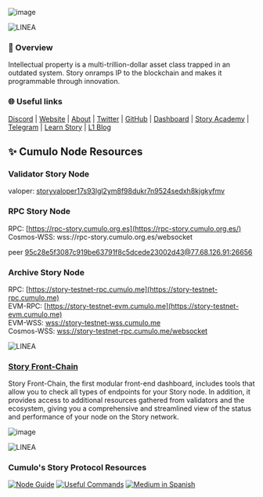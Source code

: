 ![image](https://github.com/user-attachments/assets/4d6332b2-0852-41f0-8ed3-57c41385a411)


![LINEA](https://github.com/user-attachments/assets/6cbf6840-7d91-482b-9f97-bdbaf8187e9f)


### 📌 Overview
Intellectual property is a multi-trillion-dollar asset class trapped in an outdated system. Story onramps IP to the blockchain and makes it programmable through innovation.

### 🌐 Useful links  
[Discord](https://discord.gg/storyprotocol) | [Website](https://www.storyprotocol.xyz) | [About](https://docs.story.foundation/docs/what-is-story) | [Twitter](https://twitter.com/StoryProtocol) | [GitHub](https://github.com/storyprotocol) | [Dashboard](https://explorer.storyprotocol.xyz/) | [Story Academy](https://www.storyprotocol.xyz/academy) | [Telegram](https://t.me/+gInJTVTz2mcwZWZh) | [Learn Story](https://www.storyhousekbw.xyz/) | [L1 Blog](https://www.storyprotocol.xyz/media/story-tokenizing-creativity-on-the-worlds-ip-blockchain)   

## ✨ Cumulo Node Resources   

### Validator Story Node   
valoper: [storyvaloper17s93lgl2ym8f98dukr7n9524sedxh8kjgkyfmv](https://testnet.story.explorers.guru/validator/storyvaloper17s93lgl2ym8f98dukr7n9524sedxh8kjgkyfmv)

### RPC Story Node   
RPC: [https://rpc-story.cumulo.org.es](https://rpc-story.cumulo.org.es/)  
Cosmos-WSS: wss://rpc-story.cumulo.org.es/websocket

peer	[95c28e5f3087c919be63791f8c5dcede23002d43@77.68.126.91:26656](https://github.com/user-attachments/assets/017e6a06-e699-4fc6-9b33-48366aea54ad)

### Archive Story Node  
RPC: [https://story-testnet-rpc.cumulo.me](https://story-testnet-rpc.cumulo.me)   
EVM-RPC: [https://story-testnet-evm.cumulo.me](https://story-testnet-evm.cumulo.me)  
EVM-WSS: [wss://story-testnet-wss.cumulo.me](wss://story-testnet-wss.cumulo.me:443)  
Cosmos-WSS: [wss://story-testnet-rpc.cumulo.me/websocket](wss://story-testnet-rpc.cumulo.me/websocket)

![LINEA](https://github.com/user-attachments/assets/6cbf6840-7d91-482b-9f97-bdbaf8187e9f)

### [Story Front-Chain](https://story.frontchain.cumulo.pro/)  

Story Front-Chain, the first modular front-end dashboard, includes tools that allow you to check all types of endpoints for your Story node. In addition, it provides access to additional resources gathered from validators and the ecosystem, giving you a comprehensive and streamlined view of the status and performance of your node on the Story network.

![image](https://github.com/user-attachments/assets/5a43af9d-4f1e-4a65-aab8-80c584af9a96)



![LINEA](https://github.com/user-attachments/assets/6cbf6840-7d91-482b-9f97-bdbaf8187e9f)

### Cumulo's Story Protocol Resources

[![Node Guide](https://img.shields.io/badge/-Node%20Guide-505050?style=for-the-badge&logo=github&logoColor=white)](https://github.com/Cumulo-pro/Story_protocol/blob/main/node-guide.md)
[![Useful Commands](https://img.shields.io/badge/-Useful%20Commands-505050?style=for-the-badge&logo=github&logoColor=white)](https://github.com/Cumulo-pro/Story_protocol/blob/main/useful_commands.md)
[![Medium in Spanish](https://img.shields.io/badge/-Medium%20in%20Spanish-505050?style=for-the-badge&logo=medium&logoColor=white)](https://medium.com/story-espa%C3%B1ol)

